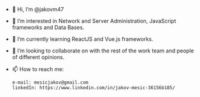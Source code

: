 - 👋 Hi, I’m @jakovm47
- 👀 I’m interested in Network and Server Administration, JavaScript frameworks and Data Bases.
- 🌱 I’m currently learning ReactJS and Vue.js frameworks.
- 💞️ I’m looking to collaborate on with the rest of the work team and people of different opinions.
- 📫 How to reach me:

      e-mail: mesicjakov@gmail.com
      linkedIn: https://www.linkedin.com/in/jakov-mesic-36156b185/

<!---
jakovm47/jakovm47 is a ✨ special ✨ repository because its `README.md` (this file) appears on your GitHub profile.
You can click the Preview link to take a look at your changes.
--->
